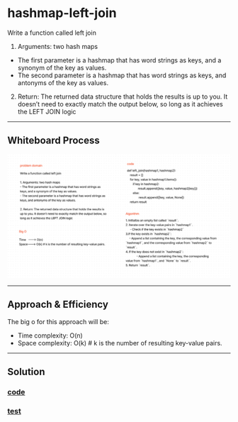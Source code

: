 # hashmap-left-join

Write a function called left join

1. Arguments: two hash maps

- The first parameter is a hashmap that has word strings as keys, and a synonym of the key as values.
- The second parameter is a hashmap that has word strings as keys, and antonyms of the key as values.

2. Return: The returned data structure that holds the results is up to you. It doesn’t need to exactly match the output below, so long as it achieves the LEFT JOIN logic

---

## Whiteboard Process

![Whiteboard](./Screenshot%202023-07-08%20151740.png)

---

## Approach & Efficiency
<!-- What approach did you take? Why? What is the Big O space/time for this approach? -->

The big o for this approach will be:

- Time complexity:  O(n) 
- Space complexity: O(k) # k is the number of resulting key-value pairs.

---

## Solution

### [code](./hashmap_left_join.py)

### [test](./test/test_hashmap_left_join.py)
